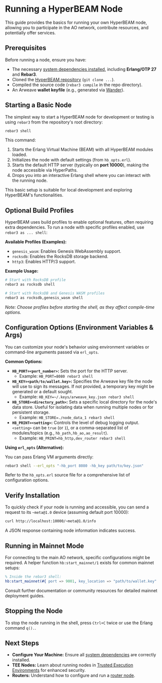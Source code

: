 # Running a HyperBEAM Node

This guide provides the basics for running your own HyperBEAM node, allowing you to participate in the AO network, contribute resources, and potentially offer services.

## Prerequisites

Before running a node, ensure you have:

*   The necessary [system dependencies installed](./configuring-your-machine.md), including **Erlang/OTP 27** and **Rebar3**.
*   Cloned the [HyperBEAM repository](https://github.com/permaweb/HyperBEAM) (`git clone ...`).
*   Compiled the source code (`rebar3 compile` in the repo directory).
*   An Arweave **wallet keyfile** (e.g., generated via [Wander](https://www.wander.app)).

## Starting a Basic Node

The simplest way to start a HyperBEAM node for development or testing is using `rebar3` from the repository's root directory:

```bash
rebar3 shell
```

This command:

1.  Starts the Erlang Virtual Machine (BEAM) with all HyperBEAM modules loaded.
2.  Initializes the node with default settings (from `hb_opts.erl`).
3.  Starts the default HTTP server (typically on **port 10000**), making the node accessible via HyperPaths.
4.  Drops you into an interactive Erlang shell where you can interact with the running node.

This basic setup is suitable for local development and exploring HyperBEAM's functionalities.

## Optional Build Profiles

HyperBEAM uses build profiles to enable optional features, often requiring extra dependencies. To run a node with specific profiles enabled, use `rebar3 as ... shell`:

**Available Profiles (Examples):**

*   `genesis_wasm`: Enables Genesis WebAssembly support.
*   `rocksdb`: Enables the RocksDB storage backend.
*   `http3`: Enables HTTP/3 support.

**Example Usage:**

```bash
# Start with RocksDB profile
rebar3 as rocksdb shell

# Start with RocksDB and Genesis WASM profiles
rebar3 as rocksdb,genesis_wasm shell
```

*Note: Choose profiles *before* starting the shell, as they affect compile-time options.*

## Configuration Options (Environment Variables & Args)

You can customize your node's behavior using environment variables or command-line arguments passed via `erl_opts`.

**Common Options:**

*   **`HB_PORT=<port_number>`:** Sets the port for the HTTP server.
    *   Example: `HB_PORT=8080 rebar3 shell`
*   **`HB_KEY=<path/to/wallet.key>`:** Specifies the Arweave key file the node will use to sign its messages. If not provided, a temporary key might be generated or a default sought.
    *   Example: `HB_KEY=~/.keys/arweave_key.json rebar3 shell`
*   **`HB_STORE=<directory_path>`:** Sets a specific local directory for the node's data store. Useful for isolating data when running multiple nodes or for persistent storage.
    *   Example: `HB_STORE=./node_data_1 rebar3 shell`
*   **`HB_PRINT=<setting>`:** Controls the level of debug logging output. `<setting>` can be `true` (or `1`), or a comma-separated list of modules/topics (e.g., `hb_path,hb_ao,ao_result`).
    *   Example: `HB_PRINT=hb_http,dev_router rebar3 shell`

**Using `erl_opts` (Alternative):**

You can pass Erlang VM arguments directly:

```bash
rebar3 shell --erl_opts "-hb_port 8080 -hb_key path/to/key.json"
```

Refer to the `hb_opts.erl` source file for a comprehensive list of configuration options.

## Verify Installation

To quickly check if your node is running and accessible, you can send a request to its `~meta@1.0` device (assuming default port 10000):

```bash
curl http://localhost:10000/~meta@1.0/info
```

A JSON response containing node information indicates success.

## Running in Mainnet Mode

For connecting to the main AO network, specific configurations might be required. A helper function `hb:start_mainnet/1` exists for common mainnet setups:

```erlang
% Inside the rebar3 shell:
hb:start_mainnet(#{ port => 9001, key_location => "path/to/wallet.key" }).
```

Consult further documentation or community resources for detailed mainnet deployment guides.

## Stopping the Node

To stop the node running in the shell, press `Ctrl+C` twice or use the Erlang command `q().`.

## Next Steps

*   **Configure Your Machine:** Ensure all [system dependencies](./configuring-your-machine.md) are correctly installed.
*   **TEE Nodes:** Learn about running nodes in [Trusted Execution Environments](./tee-nodes.md) for enhanced security.
*   **Routers:** Understand how to configure and run a [router node](./joining-running-a-router.md).
